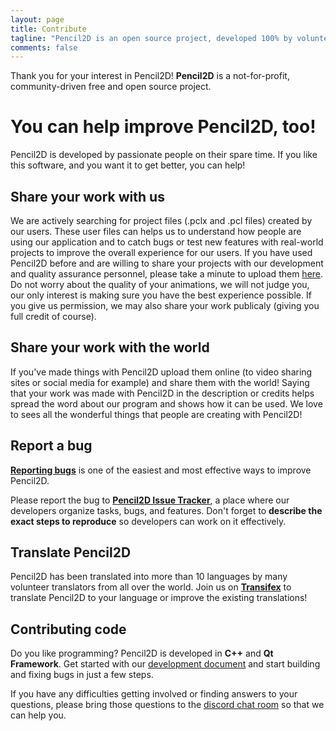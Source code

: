 ```yaml
---
layout: page
title: Contribute
tagline: "Pencil2D is an open source project, developed 100% by volunteers."
comments: false
---
```


Thank you for your interest in Pencil2D! **Pencil2D** is a not-for-profit, community-driven free and open source project.

# You can help improve Pencil2D, too!

Pencil2D is developed by passionate people on their spare time.
If you like this software, and you want it to get better, you can help!

## Share your work with us

We are actively searching for project files (.pclx and .pcl files) created by our users. These user files can helps us to understand how people are using our application and to catch bugs or test new features with real-world projects to improve the overall experience for our users. If you have used Pencil2D before and are willing to share your projects with our development and quality assurance personnel, please take a minute to upload them [here](share.md). Do not worry about the quality of your animations, we will not judge you, our only interest is making sure you have the best experience possible. If you give us permission, we may also share your work publicaly (giving you full credit of course).

## Share your work with the world

If you've made things with Pencil2D upload them online (to video sharing sites or social media for example) and share them with the world! Saying that your work was made with Pencil2D in the description or credits helps spread the word about our program and shows how it can be used. We love to sees all the wonderful things that people are creating with Pencil2D!

## Report a bug

**[Reporting bugs][3]** is one of the easiest and most effective ways to improve Pencil2D.

Please report the bug to **[Pencil2D Issue Tracker][3]**, a place where our developers organize tasks, bugs, and features. Don't forget to **describe the exact steps to reproduce** so developers can work on it effectively.

## Translate Pencil2D

Pencil2D has been translated into more than 10 languages by many volunteer translators from all over the world.
Join us on **[Transifex][4]** to translate Pencil2D to your language or improve the existing translations!

## Contributing code

Do you like programming? Pencil2D is developed in **C++** and **Qt Framework**. Get started with our [development document][1] and start building and fixing bugs in just a few steps.

If you have any difficulties getting involved or finding answers to your questions, please bring those questions to the [discord chat room][5] so that we can help you.


[0]: https://github.com/pencil2d/pencil
[1]: https://github.com/pencil2d/pencil/wiki  "Development Wiki"
[2]: http://www.gnu.org/licenses/old-licenses/gpl-2.0.html "GPLv2"
[3]: https://github.com/pencil2d/pencil/issues "Issue Tracker"
[4]: https://www.transifex.com/pencil2d/ "Transifex"
[5]: https://discord.gg/8FxdV2g "Discord Pencil2D"
